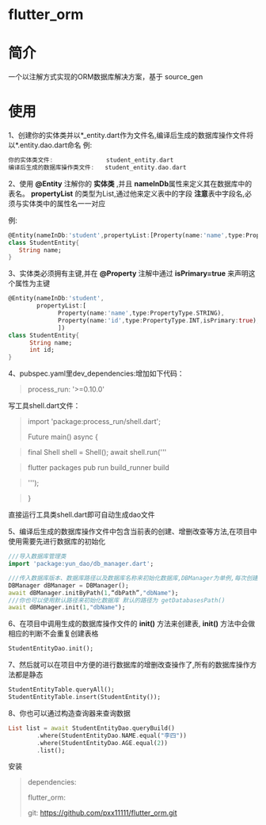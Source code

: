 # flutter_orm
简介
===

一个以注解方式实现的ORM数据库解决方案，基于 source_gen

使用
===
1、创建你的实体类并以*_entity.dart作为文件名,编译后生成的数据库操作文件将以*.entity.dao.dart命名 例:
```Dart
你的实体类文件:               student_entity.dart
编译后生成的数据库操作类文件:   student_entity.dao.dart
```


2、使用 **@Entity** 注解你的 **实体类** ,并且 **nameInDb**属性来定义其在数据库中的表名。
   **propertyList** 的类型为List,通过他来定义表中的字段 
   **注意**表中字段名,必须与实体类中的属性名一一对应

例:
```Dart
@Entity(nameInDb:'student',propertyList:[Property(name:'name',type:PropertyType.STRING)])
class StudentEntity{
   String name;
}
```

3、实体类必须拥有主键,并在 **@Property** 注解中通过 **isPrimary=true** 来声明这个属性为主键
```Dart
@Entity(nameInDb:'student',
        propertyList:[
              Property(name:'name',type:PropertyType.STRING),
              Property(name:'id',type:PropertyType.INT,isPrimary:true),
              ])
class StudentEntity{
      String name;
      int id;
}
```

4、pubspec.yaml里dev_dependencies:增加如下代码：
    
 >  process_run: '>=0.10.0'

 写工具shell.dart文件：
> 
> import 'package:process_run/shell.dart';
> 
> Future<void> main() async {
  

> final Shell shell = Shell();
>   await shell.run('''


> flutter packages pub run build_runner build


> ''');


> }

         
直接运行工具类shell.dart即可自动生成dao文件

5、编译后生成的数据库操作文件中包含当前表的创建、增删改查等方法,在项目中使用需要先进行数据库的初始化
```Dart
///导入数据库管理类
import 'package:yun_dao/db_manager.dart';

///传入数据库版本、数据库路径以及数据库名称来初始化数据库,DBManager为单例,每次创建拿到的都是同一个
DBManager dBManager = DBManager();
await dBManager.initByPath(1,“dbPath”,"dbName");
///你也可以使用默认路径来初始化数据库 默认的路径为 getDatabasesPath()
await dBManager.init(1,"dbName");
```


6、在项目中调用生成的数据库操作文件的 **init()** 方法来创建表, **init()** 方法中会做相应的判断不会重复创建表格
```Dart
StudentEntityDao.init();
```


7、然后就可以在项目中方便的进行数据库的增删改查操作了,所有的数据库操作方法都是静态
```Dart
StudentEntityTable.queryAll();
StudentEntityTable.insert(StudentEntity());
```

8、你也可以通过构造查询器来查询数据
```Dart
List list = await StudentEntityDao.queryBuild()
        .where(StudentEntityDao.NAME.equal("李四"))
        .where(StudentEntityDao.AGE.equal(2))
        .list();
```



安装


> dependencies:
> 
> flutter_orm:
>  
>  git: https://github.com/pxx11111/flutter_orm.git
          



